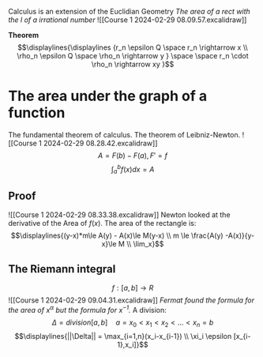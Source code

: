Calculus is an extension of the Euclidian Geometry
_The area of a rect with the l of a irrational number_
![[Course 1 2024-02-29 08.09.57.excalidraw]]

**Theorem**
$$\displaylines{\displaylines {r_n \epsilon Q \space r_n \rightarrow x \\ \rho_n \epsilon Q \space \rho_n \rightarrow y } \space \space r_n \cdot \rho_n \rightarrow xy  }$$

# The area under the graph of a function
The fundamental theorem of calculus. The theorem of Leibniz-Newton.
![[Course 1 2024-02-29 08.28.42.excalidraw]]
$$A=F(b)-F(a), F'=f$$
$$\int_a^bf(x)dx=A$$

## Proof
![[Course 1 2024-02-29 08.33.38.excalidraw]]
Newton looked at the derivative of the Area of $f(x)$.
The area of the rectangle is: $$\displaylines{(y-x)*m\le A(y) - A(x)\le M(y-x) \\ m \le \frac{A(y) -A(x)}{y-x}\le M \\ \lim_x}$$

## The Riemann integral
$$f:[a,b] \rightarrow R $$
![[Course 1 2024-02-29 09.04.31.excalidraw]]
_Fermat found the formula for the area of $x^\alpha$ but the formula for $x^{-1}$._
A division:$$\Delta = division[a,b] \quad a=x_0\lt x_1 \lt x_2 \lt ... \lt x_n = b  $$
$$\displaylines{||\Delta|| = \max_{i=1,n}(x_i-x_{i-1}) \\ \xi_i \epsilon [x_{i-1},x_i]}$$
